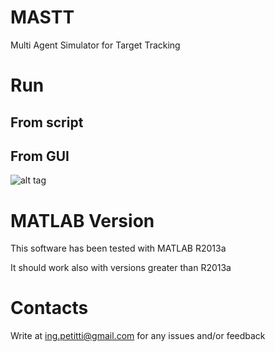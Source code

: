 # MASTT
Multi Agent Simulator for Target Tracking

# Run
## From script

## From GUI
![alt tag](https://raw.githubusercontent.com/gitAnto/MASTT/master/images/example-gui.png)

# MATLAB Version
This software has been tested with MATLAB R2013a

It should work also with versions greater than R2013a

# Contacts
Write at ing.petitti@gmail.com for any issues and/or feedback
